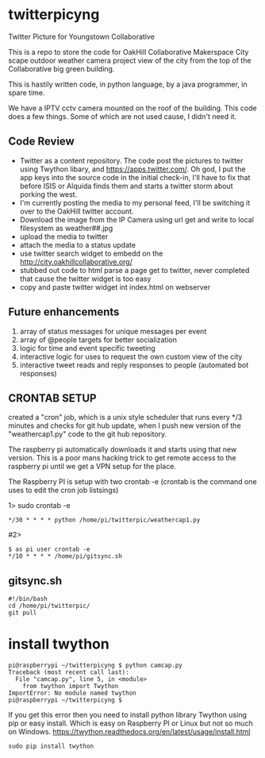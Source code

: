# twitterpicyng
Twitter Picture for Youngstown Collaborative

This is a repo to store the code for OakHill Collaborative Makerspace City scape outdoor weather camera project view of the city from the top of the Collaborative big green building. 

This is hastily written code, in python language, by a java programmer, in spare time.  

We have a IPTV cctv camera mounted on the roof of the building.  This code does a few things. Some of which are not used cause, I didn't need it. 

## Code Review

* Twitter as a content repository.  The code post the pictures to twitter using Twython libary, and https://apps.twitter.com/. Oh god, I put the app keys into the source code in the initial check-in, I'll have to fix that before ISIS or Alquida finds them and starts a twitter storm about porking the west. 
* I'm currently posting the media to my personal feed, I'll be switching it over to the OakHill twitter account. 
* Download the image from the IP Camera using url get and write to local filesystem as weather##.jpg 
* upload the media to twitter 
* attach the media to a status update 
* use twitter search widget to embedd on the http://city.oakhillcollaborative.org/
* stubbed out code to html parse a page get to twitter, never completed that cause the twitter widget is too easy 
* copy and paste twitter widget int index.html on webserver 

## Future enhancements

1. array of status messages for unique messages per event 
2. array of @people targets for better socialization 
3. logic for time and event specific tweeting 
4. interactive logic for uses to request the own custom view of the city
5. interactive tweet reads and reply responses to people (automated bot responses)


## CRONTAB SETUP

created a "cron" job, which is a unix style scheduler that runs every */3 minutes and checks for git hub update, when I push new version of the "weathercap1.py" code to the git hub repository. 

The raspberry pi automatically downloads it and starts using that new version. This is a poor mans hacking trick to get remote access to the raspberry pi until we get a VPN setup for the place. 

The Raspberry PI is setup with two crontab -e (crontab is the command one uses to edit the cron job listsings)

1>  sudo crontab -e 

```
*/30 * * * * python /home/pi/twitterpic/weathercap1.py
```


#2>
```
$ as pi user crontab -e 
*/10 * * * * /home/pi/gitsync.sh 
``` 


gitsync.sh 
----------------
```
#!/bin/bash
cd /home/pi/twitterpic/
git pull 
```

# install twython

```
pi@raspberrypi ~/twitterpicyng $ python camcap.py
Traceback (most recent call last):
  File "camcap.py", line 5, in <module>
    from twython import Twython
ImportError: No module named twython
pi@raspberrypi ~/twitterpicyng $
```
If you get this error then you need to install python library Twython using pip or easy install. Which is easy on Raspberry PI or Linux but not so much on Windows. https://twython.readthedocs.org/en/latest/usage/install.html 

```
sudo pip install twython
```
